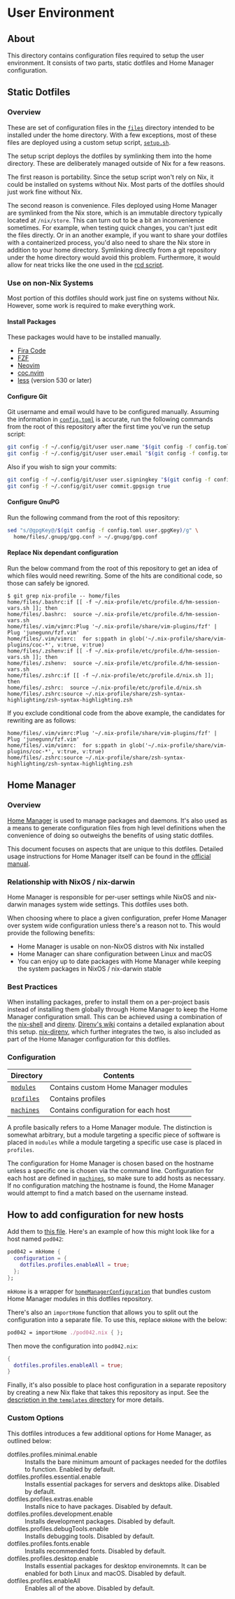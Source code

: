 # User Environment

## About

This directory contains configuration files required to setup the user
environment. It consists of two parts, static dotfiles and Home Manager
configuration.

## Static Dotfiles

### Overview

These are set of configuration files in the [`files`](files) directory intended
to be installed under the home directory. With a few exceptions, most of these
files are deployed using a custom setup script, [`setup.sh`](../setup.sh).

The setup script deploys the dotfiles by symlinking them into the home
directory. These are deliberately managed outside of Nix for a few reasons.

The first reason is portability. Since the setup script won't rely on Nix, it
could be installed on systems without Nix. Most parts of the dotfiles should
just work fine without Nix.

The second reason is convenience. Files deployed using Home Manager are
symlinked from the Nix store, which is an immutable directory typically located
at `/nix/store`. This can turn out to be a bit an inconvenience sometimes. For
example, when testing quick changes, you can't just edit the files directly. Or
in an another example, if you want to share your dotfiles with a containerized
process, you'd also need to share the Nix store in addition to your home
directory. Symlinking directly from a git repository under the home directory
would avoid this problem. Furthermore, it would allow for neat tricks like the
one used in the [rcd script](files/.local/bin/rcd).

### Use on non-Nix Systems

Most portion of this dotfiles should work just fine on systems without Nix.
However, some work is required to make everything work.

#### Install Packages

These packages would have to be installed manually.

- [Fira Code](https://github.com/tonsky/FiraCode)
- [FZF](https://github.com/junegunn/fzf)
- [Neovim](https://neovim.io)
- [coc.nvim](https://github.com/neoclide/coc.nvim)
- [less](https://www.greenwoodsoftware.com/less/index.html) (version 530 or later)

#### Configure Git

Git username and email would have to be configured manually. Assuming the
information in [`config.toml`](../config.toml) is accurate, run the following
commands from the root of this repository after the first time you've run the
setup script:

```bash
git config -f ~/.config/git/user user.name "$(git config -f config.toml user.name)"
git config -f ~/.config/git/user user.email "$(git config -f config.toml user.email)"
```

Also if you wish to sign your commits:

```bash
git config -f ~/.config/git/user user.signingkey "$(git config -f config.toml user.gpgKey)"
git config -f ~/.config/git/user commit.gpgsign true
```

#### Configure GnuPG

Run the following command from the root of this repository:

```bash
sed "s/@gpgKey@/$(git config -f config.toml user.gpgKey)/g" \
  home/files/.gnupg/gpg.conf > ~/.gnupg/gpg.conf
```

#### Replace Nix dependant configuration

Run the below command from the root of this repository to get an idea of which
files would need rewriting. Some of the hits are conditional code, so those can
safely be ignored.

```console
$ git grep nix-profile -- home/files
home/files/.bashrc:if [[ -f ~/.nix-profile/etc/profile.d/hm-session-vars.sh ]]; then
home/files/.bashrc:  source ~/.nix-profile/etc/profile.d/hm-session-vars.sh
home/files/.vim/vimrc:Plug '~/.nix-profile/share/vim-plugins/fzf' | Plug 'junegunn/fzf.vim'
home/files/.vim/vimrc:  for s:ppath in glob('~/.nix-profile/share/vim-plugins/coc-*', v:true, v:true)
home/files/.zshenv:if [[ -f ~/.nix-profile/etc/profile.d/hm-session-vars.sh ]]; then
home/files/.zshenv:  source ~/.nix-profile/etc/profile.d/hm-session-vars.sh
home/files/.zshrc:if [[ -f ~/.nix-profile/etc/profile.d/nix.sh ]]; then
home/files/.zshrc:  source ~/.nix-profile/etc/profile.d/nix.sh
home/files/.zshrc:source ~/.nix-profile/share/zsh-syntax-highlighting/zsh-syntax-highlighting.zsh
```

If you exclude conditional code from the above example, the candidates for
rewriting are as follows:

```
home/files/.vim/vimrc:Plug '~/.nix-profile/share/vim-plugins/fzf' | Plug 'junegunn/fzf.vim'
home/files/.vim/vimrc:  for s:ppath in glob('~/.nix-profile/share/vim-plugins/coc-*', v:true, v:true)
home/files/.zshrc:source ~/.nix-profile/share/zsh-syntax-highlighting/zsh-syntax-highlighting.zsh
```

## Home Manager

### Overview

[Home Manager][home] is used to manage packages and daemons. It's also used as a
means to generate configuration files from high level definitions when the
convenience of doing so outweighs the benefits of using static dotfiles.

This document focuses on aspects that are unique to this dotfiles. Detailed
usage instructions for Home Manager itself can be found in the [official
manual][home-docs].

### Relationship with NixOS / nix-darwin

Home Manager is responsible for per-user settings while NixOS and nix-darwin
manages system wide settings. This dotfiles uses both.

When choosing where to place a given configuration, prefer Home Manager over
system wide configuration unless there's a reason not to. This would provide
the following benefits:

- Home Manager is usable on non-NixOS distros with Nix installed
- Home Manager can share configuration between Linux and macOS
- You can enjoy up to date packages with Home Manager while keeping the system
  packages in NixOS / nix-darwin stable

### Best Practices

When installing packages, prefer to install them on a per-project basis instead
of installing them globally through Home Manager to keep the Home Manager
configuration small. This can be achieved using a combination of the
[nix-shell][nix-shell] and [direnv][direnv]. [Direnv's wiki][direnv-wiki]
contains a detailed explanation about this setup. [nix-direnv][nix-direnv],
which further integrates the two, is also included as part of the Home Manager
configuration for this dotfiles.

### Configuration

| Directory              | Contents                             |
| ---------------------- | ------------------------------------ |
| [`modules`](modules)   | Contains custom Home Manager modules |
| [`profiles`](profiles) | Contains profiles                    |
| [`machines`](machines) | Contains configuration for each host |

A profile basically refers to a Home Manager module. The distinction is somewhat
arbitrary, but a module targeting a specific piece of software is placed in
`modules` while a module targeting a specific use case is placed in `profiles`.

The configuration for Home Manager is chosen based on the hostname unless a
specific one is chosen via the command line. Configuration for each host are
defined in [`machines`](machines), so make sure to add hosts as necessary. If no
configuration matching the hostname is found, the Home Manager would attempt to
find a match based on the username instead.

## How to add configuration for new hosts

Add them to [this file](machines/default.nix). Here's an example of how this
might look like for a host named `pod042`:

```nix
pod042 = mkHome {
  configuration = {
    dotfiles.profiles.enableAll = true;
  };
};
```

`mkHome` is a wrapper for [`homeManagerConfiguration`][home-conf] that bundles
custom Home Manager modules in this dotfiles repository.

There's also an `importHome` function that allows you to split out the
configuration into a separate file. To use this, replace `mkHome` with the
below:

```nix
pod042 = importHome ./pod042.nix { };
```

Then move the configuration into `pod042.nix`:

```nix
{
  dotfiles.profiles.enableAll = true;
}
```

Finally, it's also possible to place host configuration in a separate repository
by creating a new Nix flake that takes this repository as input. See the
[description in the `templates` directory](../templates) for more details.

### Custom Options

This dotfiles introduces a few additional options for Home Manager, as outlined
below:

<dl>
  <dt>dotfiles.profiles.minimal.enable</dt>
  <dd>
    Installs the bare minimum amount of packages needed for the dotfiles to
    function. Enabled by default.
  </dd>
  <dt>dotfiles.profiles.essential.enable</dt>
  <dd>
    Installs essential packages for servers and desktops alike. Disabled by
    default.
  </dd>
  <dt>dotfiles.profiles.extras.enable</dt>
  <dd>
    Installs nice to have packages. Disabled by default.
  </dd>
  <dt>dotfiles.profiles.development.enable</dt>
  <dd>
    Installs development packages. Disabled by default.
  </dd>
  <dt>dotfiles.profiles.debugTools.enable</dt>
  <dd>
    Installs debugging tools. Disabled by default.
  </dd>
  <dt>dotfiles.profiles.fonts.enable</dt>
  <dd>
    Installs recommended fonts. Disabled by default.
  </dd>
  <dt>dotfiles.profiles.desktop.enable</dt>
  <dd>
    Installs essential packages for desktop environemnts. It can be enabled for
    both Linux and macOS. Disabled by default.
  </dd>
  <dt>dotfiles.profiles.enableAll</dt>
  <dd>
    Enables all of the above. Disabled by default.
  </dd>
</dl>

[home]: https://github.com/nix-community/home-manager
[home-conf]: https://github.com/nix-community/home-manager/blob/master/flake.nix
[home-docs]: https://nix-community.github.io/home-manager/
[nix-shell]: https://nixos.wiki/wiki/Development_environment_with_nix-shell
[direnv]: https://direnv.net
[direnv-wiki]: https://github.com/direnv/direnv/wiki/Nix
[nix-direnv]: https://github.com/nix-community/nix-direnv
